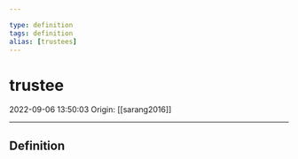 ```yaml
---

type: definition
tags: definition
alias: [trustees]
---
```


# trustee

2022-09-06 13:50:03
Origin: [[sarang2016]]

---

## Definition
